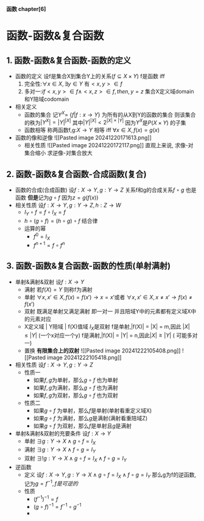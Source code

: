 **函数 chapter[6]**
# 函数-函数&复合函数
## 1. 函数-函数&复合函数-函数的定义
- 函数的定义
	设f是集合X到集合Y上的关系($f\subseteq X\times Y$) f是函数 iff
	1. 完全性:$\forall x \in X,\exists y \in Y$ 有$<x,y> \in f$
	2. 多对一:$if <x,y> \in f \land <x,z> \in f ,then,y = z$
	集合X定义域domain和Y陪域codomain
- 相关定义
	- 函数的集合
		记$Y^X =$ {$f | f:x\rightarrow Y$} 为所有的从X到Y的函数的集合
		则该集合的秩为$|Y^{X}| = |Y|^{|X|}$
		其中$|Y|^{|X|} < 2^{|X|\times|Y|}$ 因为$Y^X$是$P(X\times Y)$ 的子集
	- 函数相等
		称两函数f,g:$X\rightarrow Y$ 相等 iff $\forall x \in X,f(x) = g(x)$
- 函数的像和逆像
	![[Pasted image 20241220171613.png]]
	- 相关性质
		![[Pasted image 20241220172117.png]]
		直观上来说,
		求像-对集合缩小
		求逆像-对集合放大
## 2. 函数-函数&复合函数-合成函数(复合)
- 函数的合成(合成函数)
	设$f:X\rightarrow Y,g:Y\rightarrow Z$
	关系f和g的合成关系$f\circ g$ 也是函数
	**但是**记为$g\circ f$ 因为$z = g(f(x))$
- 相关性质
	设$f:X\rightarrow Y,g:Y\rightarrow Z,h:Z\rightarrow W$
	- $I_Y\circ f = f\circ I_X = f$
	- $h\circ(g\circ f) = (h\circ g)\circ f$ 结合律
	- 运算的幂
		- $f^0 = I_X$
		- $f^{n+1} = f\circ f^n$
## 3. 函数-函数&复合函数-函数的性质(单射满射)
- 单射&满射&双射
	设$f:X\rightarrow Y$
	- 满射
		若$f(X) = Y$ 则称f为满射
	- 单射
		$\forall x,x' \in X, f(x) = f(x') \rightarrow x = x'$或者
		$\forall x,x'\in X,x\neq x' \rightarrow f(x) \neq f(x')$
	- 双射
		既满足单射又满足满射
		即一对一 并且陪域Y中的元素都有定义域X中的元素对应
	- X定义域 | Y陪域 | f(X)值域
		$I_X$是双射
		f是单射,|f(X)| = |X| = m,因此 $|X|\leq |Y|$ (一个x对应一个y)
		f是满射,|f(X)| = |Y| = n,因此$|X|\geq |Y|$ ( 可能多对一)
	- 置换
		**有限集合上的双射**
		![[Pasted image 20241222105408.png]]
		![[Pasted image 20241222105418.png]]
- 相关性质
	设$f:X\rightarrow Y,g:Y\rightarrow Z$
	- 性质一
		- 如果$f,g$为单射，那么$g\circ f$ 也为单射
		- 如果$f,g$为满射，那么$g\circ f$ 也为满射
		- 如果$f,g$为双射，那么$g\circ f$ 也为双射
	- 性质二
		- 如果$g\circ f$ 为单射，那么$f$是单射(单射看重定义域X)
		- 如果$g\circ f$ 为满射，那么$g$是满射(满射看重陪域Z)
		- 如果$g\circ f$ 为双射，那么$f$是单射且$g$是满射
- 单射&满射&双射的充要条件
	设$f:X\rightarrow Y$
	- 单射
		$\exists g:Y\rightarrow X \land g\circ f = I_X$
	- 满射
		$\exists g:Y\rightarrow X \land f\circ g = I_Y$
	- 双射
		$\exists !g:Y\rightarrow X \land g\circ f = I_X \land f\circ g = I_Y$
- 逆函数
	- 定义
		设$f:X\rightarrow Y,g:Y\rightarrow X \land g\circ f = I_X \land f\circ g = I_Y$
		那么g为f的逆函数,记为$g = f^{-1},f是可逆的$
	- 性质
		- $(f^{-1})^{-1} = f$
		- $(g\circ f)^{-1} = f^{-1} \circ g^{-1}$
		- 